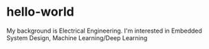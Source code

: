 # hello-world
My background is Electrical Engineering. I'm interested in Embedded System Design, Machine Learning/Deep Learning
